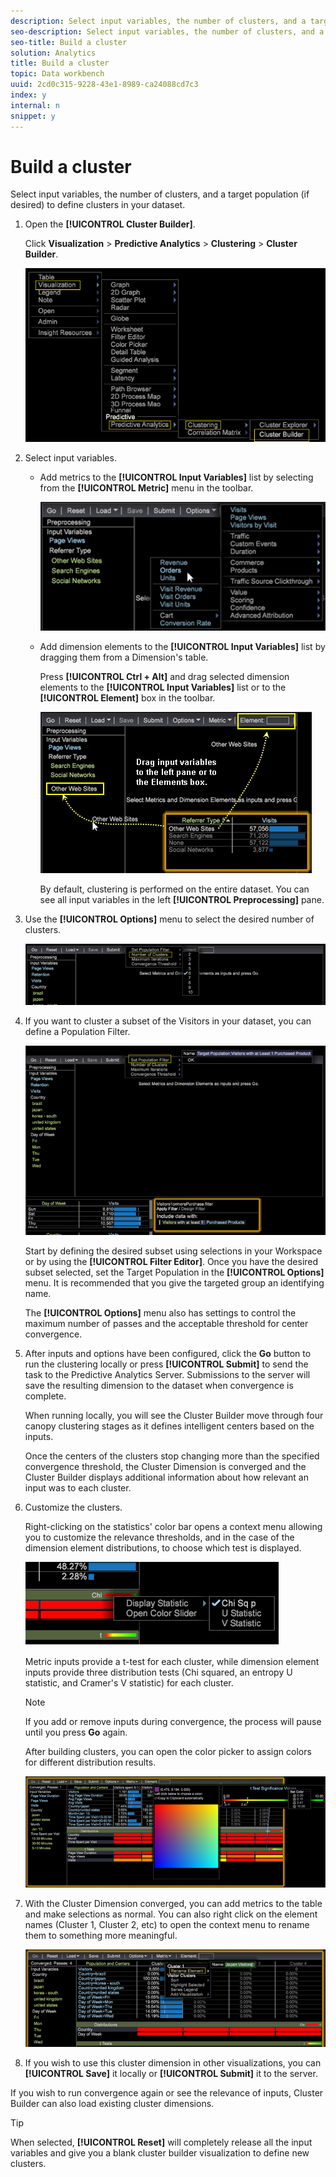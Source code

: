 ```yaml
---
description: Select input variables, the number of clusters, and a target population (if desired) to define clusters in your dataset.
seo-description: Select input variables, the number of clusters, and a target population (if desired) to define clusters in your dataset.
seo-title: Build a cluster
solution: Analytics
title: Build a cluster
topic: Data workbench
uuid: 2cd0c315-9228-43e1-8989-ca24088cd7c3
index: y
internal: n
snippet: y
---
```


# Build a cluster

Select input variables, the number of clusters, and a target population (if desired) to define clusters in your dataset.

1. Open the **[!UICONTROL Cluster Builder]**.

   Click **Visualization** > **Predictive Analytics** > **Clustering** > **Cluster Builder**.

   ![](assets/cluster-builder-step1.png)

1. Select input variables.

    * Add metrics to the **[!UICONTROL Input Variables]** list by selecting from the **[!UICONTROL Metric]** menu in the toolbar.

      ![](assets/cluster_metric_select.png)

    * Add dimension elements to the **[!UICONTROL Input Variables]** list by dragging them from a Dimension's table.

      Press **[!UICONTROL Ctrl + Alt]** and drag selected dimension elements to the **[!UICONTROL Input Variables]** list or to the **[!UICONTROL Element]** box in the toolbar.

      ![](assets/cluster_dim_select.png)

      By default, clustering is performed on the entire dataset. You can see all input variables in the left **[!UICONTROL Preprocessing]** pane.

1. Use the **[!UICONTROL Options]** menu to select the desired number of clusters.

   ![](assets/build_cluster_2.png)

1. If you want to cluster a subset of the Visitors in your dataset, you can define a Population Filter.

   ![](assets/build_cluster_3.png)

   Start by defining the desired subset using selections in your Workspace or by using the **[!UICONTROL Filter Editor]**. Once you have the desired subset selected, set the Target Population in the **[!UICONTROL Options]** menu. It is recommended that you give the targeted group an identifying name.

   The **[!UICONTROL Options]** menu also has settings to control the maximum number of passes and the acceptable threshold for center convergence. 

1. After inputs and options have been configured, click the **Go** button to run the clustering locally or press **[!UICONTROL Submit]** to send the task to the Predictive Analytics Server. Submissions to the server will save the resulting dimension to the dataset when convergence is complete.

   When running locally, you will see the Cluster Builder move through four canopy clustering stages as it defines intelligent centers based on the inputs.

   Once the centers of the clusters stop changing more than the specified convergence threshold, the Cluster Dimension is converged and the Cluster Builder displays additional information about how relevant an input was to each cluster. 

1. Customize the clusters.

   Right-clicking on the statistics' color bar opens a context menu allowing you to customize the relevance thresholds, and in the case of the dimension element distributions, to choose which test is displayed.

   ![](assets/build_cluster_7.png)

   Metric inputs provide a t-test for each cluster, while dimension element inputs provide three distribution tests (Chi squared, an entropy U statistic, and Cramer's V statistic) for each cluster.

   >[!NOTE]
   >
   >If you add or remove inputs during convergence, the process will pause until you press **Go** again.

   After building clusters, you can open the color picker to assign colors for different distribution results.

   ![](assets/build_cluster_5.png)

1. With the Cluster Dimension converged, you can add metrics to the table and make selections as normal. You can also right click on the element names (Cluster 1, Cluster 2, etc) to open the context menu to rename them to something more meaningful.

   ![](assets/build_cluster_6.png)

1. If you wish to use this cluster dimension in other visualizations, you can **[!UICONTROL Save]** it locally or **[!UICONTROL Submit]** it to the server.

If you wish to run convergence again or see the relevance of inputs, Cluster Builder can also load existing cluster dimensions.

>[!TIP]
>
>When selected, **[!UICONTROL Reset]** will completely release all the input variables and give you a blank cluster builder visualization to define new clusters.

